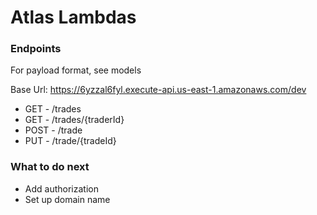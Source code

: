 # Atlas Lambdas

### Endpoints 
For payload format, see models

Base Url: https://6yzzal6fyl.execute-api.us-east-1.amazonaws.com/dev
* GET - /trades
* GET - /trades/{traderId}
* POST - /trade
* PUT - /trade/{tradeId}

### What to do next
- Add authorization
- Set up domain name
